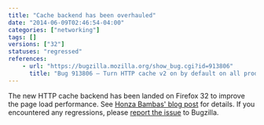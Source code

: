 ```yaml
---
title: "Cache backend has been overhauled"
date: "2014-06-09T02:46:54-04:00"
categories: ["networking"]
tags: []
versions: ["32"]
statuses: "regressed"
references:
    - url: "https://bugzilla.mozilla.org/show_bug.cgi?id=913806"
      title: "Bug 913806 – Turn HTTP cache v2 on by default on all products"
---
```

The new HTTP cache backend has been landed on Firefox 32 to improve the page load performance. See [Honza Bambas' blog post](https://www.janbambas.cz/new-firefox-http-cache-enabled/) for details. If you encountered any regressions, please [report the issue](https://bugzilla.mozilla.org/enter_bug.cgi?product=Core&component=Networking%3A%20Cache) to Bugzilla.
